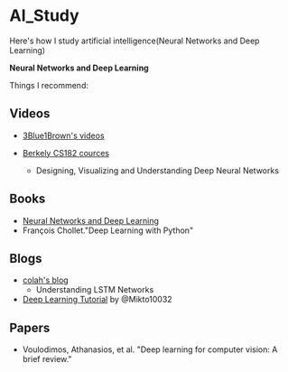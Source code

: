 # AI_Study
Here's how I study artificial intelligence(Neural Networks and Deep Learning)

**Neural Networks and Deep Learning**

Things I recommend:

## Videos
- [3Blue1Brown's videos](http://3b1b.co/neural-networks)

- [Berkely CS182 cources](https://inst.eecs.berkeley.edu/~cs182/sp23/)
  - Designing, Visualizing and Understanding Deep Neural Networks

## Books
- [Neural Networks and Deep Learning](http://neuralnetworksanddeeplearning.com/)
- François Chollet."Deep Learning with Python"

## Blogs
- [colah's blog](http://colah.github.io/)
  -  Understanding LSTM Networks
- [Deep Learning Tutorial](https://github.com/Mikoto10032/DeepLearning) by @Mikto10032

## Papers
- Voulodimos, Athanasios, et al. "Deep learning for computer vision: A brief review."
